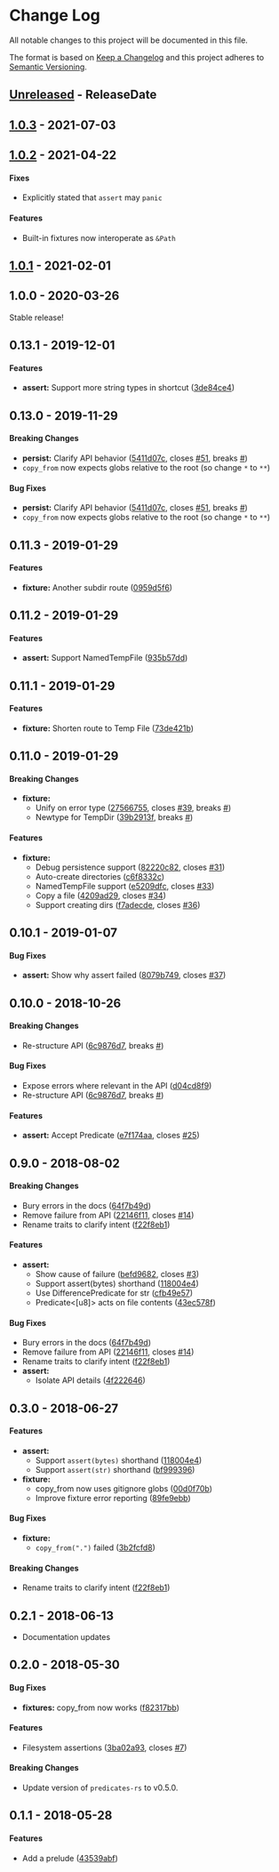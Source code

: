 # Change Log
All notable changes to this project will be documented in this file.

The format is based on [Keep a Changelog](http://keepachangelog.com/)
and this project adheres to [Semantic Versioning](http://semver.org/).

<!-- next-header -->
## [Unreleased] - ReleaseDate

## [1.0.3] - 2021-07-03

## [1.0.2] - 2021-04-22

#### Fixes

* Explicitly stated that `assert` may `panic`

#### Features

* Built-in fixtures now interoperate as `&Path`

## [1.0.1] - 2021-02-01

## 1.0.0 - 2020-03-26

Stable release!

## 0.13.1 - 2019-12-01


#### Features

* **assert:**  Support more string types in shortcut ([3de84ce4](https://github.com/assert-rs/assert_fs/commit/3de84ce453e1e1024331421e0ff1071cab5f204b))



## 0.13.0 - 2019-11-29


#### Breaking Changes

* **persist:**  Clarify API behavior ([5411d07c](https://github.com/assert-rs/assert_fs/commit/5411d07c37fbfb89e3efde2c4562a6dd4d0f1ebb), closes [#51](https://github.com/assert-rs/assert_fs/issues/51), breaks [#](https://github.com/assert-rs/assert_fs/issues/))
* `copy_from` now expects globs relative to the root (so change `*` to `**`)

#### Bug Fixes

* **persist:**  Clarify API behavior ([5411d07c](https://github.com/assert-rs/assert_fs/commit/5411d07c37fbfb89e3efde2c4562a6dd4d0f1ebb), closes [#51](https://github.com/assert-rs/assert_fs/issues/51), breaks [#](https://github.com/assert-rs/assert_fs/issues/))
* `copy_from` now expects globs relative to the root (so change `*` to `**`)



## 0.11.3 - 2019-01-29


#### Features

* **fixture:**  Another subdir route ([0959d5f6](https://github.com/assert-rs/assert_fs/commit/0959d5f6f75b46f4539e52d651824dab9449b339))



## 0.11.2 - 2019-01-29


#### Features

* **assert:**  Support NamedTempFile ([935b57dd](https://github.com/assert-rs/assert_fs/commit/935b57dd5d67e82db2712fefd7020c427724a77e))



## 0.11.1 - 2019-01-29


#### Features

* **fixture:**  Shorten route to Temp File ([73de421b](https://github.com/assert-rs/assert_fs/commit/73de421b8f446ade35e29e07fe2207a4a84c7200))



## 0.11.0 - 2019-01-29


#### Breaking Changes

* **fixture:**
  *  Unify on error type ([27566755](https://github.com/assert-rs/assert_fs/commit/275667551b78d7e2ad702f81150417a782b64253), closes [#39](https://github.com/assert-rs/assert_fs/issues/39), breaks [#](https://github.com/assert-rs/assert_fs/issues/))
  *  Newtype for TempDir ([39b2913f](https://github.com/assert-rs/assert_fs/commit/39b2913f9e9e0a7ccc55b788fe04d5cb55264244), breaks [#](https://github.com/assert-rs/assert_fs/issues/))

#### Features

* **fixture:**
  *  Debug persistence support ([82220c82](https://github.com/assert-rs/assert_fs/commit/82220c8270fed8f021e6fb76f89864be0d8eda88), closes [#31](https://github.com/assert-rs/assert_fs/issues/31))
  *  Auto-create directories ([c6f8332c](https://github.com/assert-rs/assert_fs/commit/c6f8332c1a106c89f9df166879051f76f9090db5))
  *  NamedTempFile support ([e5209dfc](https://github.com/assert-rs/assert_fs/commit/e5209dfc6e2f2515cff2f0ea0189537c9fb117b3), closes [#33](https://github.com/assert-rs/assert_fs/issues/33))
  *  Copy a file ([4209ad29](https://github.com/assert-rs/assert_fs/commit/4209ad29862a02173e181f1041152e9fcb065aba), closes [#34](https://github.com/assert-rs/assert_fs/issues/34))
  *  Support creating dirs ([f7adecde](https://github.com/assert-rs/assert_fs/commit/f7adecde52d2fbb56a9542b0b693292ca9dd44e6), closes [#36](https://github.com/assert-rs/assert_fs/issues/36))



## 0.10.1 - 2019-01-07


#### Bug Fixes

* **assert:**  Show why assert failed ([8079b749](https://github.com/assert-rs/assert_fs/commit/8079b749cf1b1334e2dea42dc74f9552a0969cd7), closes [#37](https://github.com/assert-rs/assert_fs/issues/37))



## 0.10.0 - 2018-10-26


#### Breaking Changes

*   Re-structure API ([6c9876d7](https://github.com/assert-rs/assert_fs/commit/6c9876d76052d89af3edccbc66b073b085d9ecdb), breaks [#](https://github.com/assert-rs/assert_fs/issues/))

#### Bug Fixes

*   Expose errors where relevant in the API ([d04cd8f9](https://github.com/assert-rs/assert_fs/commit/d04cd8f975f13104e2fd0c7ad6b3cb82c2239701))
*   Re-structure API ([6c9876d7](https://github.com/assert-rs/assert_fs/commit/6c9876d76052d89af3edccbc66b073b085d9ecdb), breaks [#](https://github.com/assert-rs/assert_fs/issues/))

#### Features

* **assert:**  Accept Predicate<str> ([e7f174aa](https://github.com/assert-rs/assert_fs/commit/e7f174aae24a2e67e5195ffce5f91993e391589f), closes [#25](https://github.com/assert-rs/assert_fs/issues/25))



## 0.9.0 - 2018-08-02


#### Breaking Changes

*   Bury errors in the docs ([64f7b49d](https://github.com/assert-rs/assert_fs/commit/64f7b49d2036e132d9aa270db209d9b977e4ad3d))
*   Remove failure from API ([22146f11](https://github.com/assert-rs/assert_fs/commit/22146f113ff0b5da95c22058b12117ac4b712d73), closes [#14](https://github.com/assert-rs/assert_fs/issues/14))
*   Rename traits to clarify intent ([f22f8eb1](https://github.com/assert-rs/assert_fs/commit/f22f8eb18a33ce504472bfce8b19b4cc29f5019b))

#### Features

* **assert:**
  *  Show cause of failure ([befd9682](https://github.com/assert-rs/assert_fs/commit/befd9682776729cb5c05a5eea4f242711b6c3b85), closes [#3](https://github.com/assert-rs/assert_fs/issues/3))
  *  Support assert(bytes) shorthand ([118004e4](https://github.com/assert-rs/assert_fs/commit/118004e48b5714613c0ddfec9022632be796c13c))
  *  Use DifferencePredicate for str ([cfb49e57](https://github.com/assert-rs/assert_fs/commit/cfb49e578b54c89165932062378b24c872d1b5d8))
  *  Predicate<[u8]> acts on file contents ([43ec578f](https://github.com/assert-rs/assert_fs/commit/43ec578f0ebd9fac8229d84a23417566d83bac3e))

#### Bug Fixes

*   Bury errors in the docs ([64f7b49d](https://github.com/assert-rs/assert_fs/commit/64f7b49d2036e132d9aa270db209d9b977e4ad3d))
*   Remove failure from API ([22146f11](https://github.com/assert-rs/assert_fs/commit/22146f113ff0b5da95c22058b12117ac4b712d73), closes [#14](https://github.com/assert-rs/assert_fs/issues/14))
*   Rename traits to clarify intent ([f22f8eb1](https://github.com/assert-rs/assert_fs/commit/f22f8eb18a33ce504472bfce8b19b4cc29f5019b))
* **assert:**
  *  Isolate API details ([4f222646](https://github.com/assert-rs/assert_fs/commit/4f2226461bcc5b5f96957db0ebb8363cfa5f84d7))



## 0.3.0 - 2018-06-27


#### Features

* **assert:**
  *  Support `assert(bytes)` shorthand ([118004e4](https://github.com/assert-rs/assert_fs/commit/118004e48b5714613c0ddfec9022632be796c13c))
  *  Support `assert(str)` shorthand ([bf999396](https://github.com/assert-rs/assert_fs/commit/bf999396963c24dabcf01090b202d53f7fe82015))
* **fixture:**
  * copy_from now uses gitignore globs ([00d0f70b](https://github.com/assert-rs/assert_fs/commit/00d0f70be8ce303a38a6d74f528ff0868884816e))
  * Improve fixture error reporting ([89fe9ebb](https://github.com/assert-rs/assert_fs/commit/89fe9ebb5984cef90cc615701d36a6845c5445b8))

#### Bug Fixes

* **fixture:**
  * `copy_from(".")` failed ([3b2fcfd8](https://github.com/assert-rs/assert_fs/commit/3b2fcfd83dffb191e3f4a848aadcd3bb9499f038))

#### Breaking Changes

*   Rename traits to clarify intent ([f22f8eb1](https://github.com/assert-rs/assert_fs/commit/f22f8eb18a33ce504472bfce8b19b4cc29f5019b))



## 0.2.1 - 2018-06-13


* Documentation updates


## 0.2.0 - 2018-05-30

#### Bug Fixes

* **fixtures:**  copy_from now works ([f82317bb](https://github.com/assert-rs/assert_fs/commit/f82317bb97ecfedd0821ae0d88bb254412080976))

#### Features

*   Filesystem assertions ([3ba02a93](https://github.com/assert-rs/assert_fs/commit/3ba02a9343101447ac90dca5eeeb6353c25ad646), closes [#7](https://github.com/assert-rs/assert_fs/issues/7))

#### Breaking Changes

* Update version of `predicates-rs` to v0.5.0.

## 0.1.1 - 2018-05-28


#### Features

*   Add a prelude ([43539abf](https://github.com/assert-rs/assert_fs/commit/43539abff3e3ee879b763f5049817ca7d8609fed))


<!-- next-url -->
[Unreleased]: https://github.com/assert-rs/assert_fs/compare/v1.0.3...HEAD
[1.0.3]: https://github.com/assert-rs/assert_fs/compare/v1.0.2...v1.0.3
[1.0.2]: https://github.com/assert-rs/assert_fs/compare/v1.0.1...v1.0.2
[1.0.1]: https://github.com/assert-rs/assert_fs/compare/v1.0.0...v1.0.1
